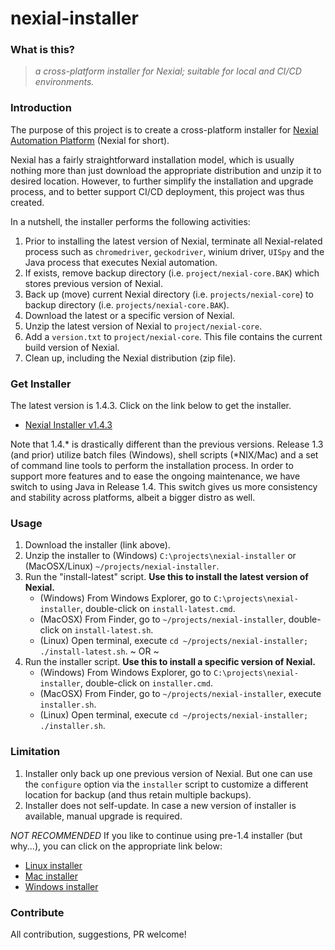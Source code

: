 # nexial-installer

### What is this?
> _a cross-platform installer for Nexial; suitable for local and CI/CD environments._


### Introduction
The purpose of this project is to create a cross-platform installer for 
[Nexial Automation Platform](https://github.com/nexiality/nexial-core) (Nexial for short).

Nexial has a fairly straightforward installation model, which is usually nothing more than just download the appropriate 
distribution and unzip it to desired location. However, to further simplify the installation and upgrade process, and to
better support CI/CD deployment, this project was thus created.

In a nutshell, the installer performs the following activities:
1. Prior to installing the latest version of Nexial, terminate all Nexial-related process such as `chromedriver`, 
   `geckodriver`, winium driver, `UISpy` and the Java process that executes Nexial automation.
2. If exists, remove backup directory (i.e. `project/nexial-core.BAK`) which stores previous version of Nexial. 
3. Back up (move) current Nexial directory (i.e. `projects/nexial-core`) to backup directory 
   (i.e. `projects/nexial-core.BAK`).
4. Download the latest or a specific version of Nexial.
5. Unzip the latest version of Nexial to `project/nexial-core`.
6. Add a `version.txt` to `project/nexial-core`. This file contains the current build version of Nexial.
7. Clean up, including the Nexial distribution (zip file).


### Get Installer
The latest version is 1.4.3. Click on the link below to get the installer.
- [Nexial Installer v1.4.3](https://github.com/nexiality/nexial-installer/releases/download/nexial-installer-v1.4.3/nexial-installer-1.4.3.zip)

Note that 1.4.* is drastically different than the previous versions. Release 1.3 (and prior) utilize batch files (Windows),
shell scripts (*NIX/Mac) and a set of command line tools to perform the installation process. In order to support more
features and to ease the ongoing maintenance, we have switch to using Java in Release 1.4. This switch gives us more
consistency and stability across platforms, albeit a bigger distro as well. 


### Usage
1. Download the installer (link above).
2. Unzip the installer to (Windows) `C:\projects\nexial-installer` or (MacOSX/Linux) `~/projects/nexial-installer`.
3. Run the "install-latest" script. **Use this to install the latest version of Nexial.**
   - (Windows) From Windows Explorer, go to `C:\projects\nexial-installer`, double-click on `install-latest.cmd`.
   - (MacOSX) From Finder, go to `~/projects/nexial-installer`, double-click on `install-latest.sh`.
   - (Linux) Open terminal, execute `cd ~/projects/nexial-installer; ./install-latest.sh`.
   ~ OR ~
4. Run the installer script. **Use this to install a specific version of Nexial.**
   - (Windows) From Windows Explorer, go to `C:\projects\nexial-installer`, double-click on `installer.cmd`.
   - (MacOSX) From Finder, go to `~/projects/nexial-installer`, execute `installer.sh`.
   - (Linux) Open terminal, execute `cd ~/projects/nexial-installer; ./installer.sh`.


### Limitation
1. Installer only back up one previous version of Nexial. But one can use the `configure` option via the `installer` 
   script to customize a different location for backup (and thus retain multiple backups).
2. Installer does not self-update. In case a new version of installer is available, manual upgrade is required.


_NOT RECOMMENDED_ 
If you like to continue using pre-1.4 installer (but why...), you can click on the appropriate link below:
- [Linux installer](https://github.com/nexiality/nexial-installer/releases/download/nexial-installer-v1.3/nexial-installer.linux.zip)
- [Mac installer](https://github.com/nexiality/nexial-installer/releases/download/nexial-installer-v1.3/nexial-installer.mac.zip)
- [Windows installer](https://github.com/nexiality/nexial-installer/releases/download/nexial-installer-v1.3/nexial-installer.windows.zip)


### Contribute
All contribution, suggestions, PR welcome!
